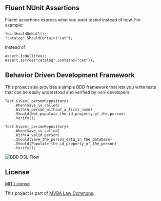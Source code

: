 ## Fluent NUnit Assertions

Fluent assertions express what you want tested instead of how. For example:

    foo.ShouldBeNull();
    "catalog".ShouldContain("cat");

instead of

    Assert.IsNull(foo);
    Assert.IsTrue("catalog".Contains("cat"));

## Behavior Driven Development Framework	
This project also provides a simple BDD framework that lets you write tests that can be easily understood and verified by non-developers:

    Test.Given(_personRepository)
        .When(Save_is_called)
		.With(A_person_without_a_first_name)
        .Should(Not_populate_the_id_property_of_the_person)
        .Verify();

    Test.Given(_personRepository)
        .When(Save_is_called)
		.With(A_valid_person)
        .Should(Save_the_person_data_in_the_database)
        .Should(Populate_the_id_property_of_the_person)
        .Verify();

![BDD DSL Flow][flow]
		
## License		

[MIT License][mitlicense]

This project is part of [MVBA Law Commons][mvbalawcommons].

[mvbalawcommons]: http://code.google.com/p/mvbalaw-commons/
[mitlicense]: http://www.opensource.org/licenses/mit-license.php
[flow]: /mvba/FluentAssert/raw/master/bdd_dsl_flow.png  "BDD DSL Flow"
